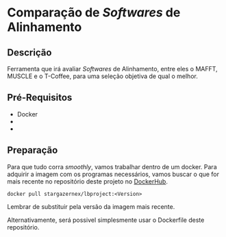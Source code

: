 # Comparação de _Softwares_ de Alinhamento

## Descrição

Ferramenta que irá avaliar _Softwares_ de Alinhamento, entre eles o MAFFT, MUSCLE e o T-Coffee, para uma seleção objetiva de qual o melhor.

## Pré-Requisitos
- Docker
- 
- 

## Preparação

Para que tudo corra _smoothly_, vamos trabalhar dentro de um docker. Para adquirir a imagem com os programas necessários, vamos buscar o que for mais recente no repositório deste projeto no [DockerHub](https://hub.docker.com/r/stargazernex/lbproject/tags).
```
docker pull stargazernex/lbproject:<Version>
```
Lembrar de substituir <Version> pela versão da imagem mais recente.

Alternativamente, será possivel simplesmente usar o Dockerfile deste repositório.
